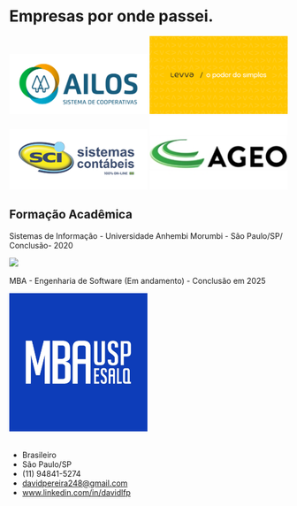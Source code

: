 # Empresas por onde passei.

<img src="img/ailos.png" heigth="200" width="250">  <img src="img/levva.png" heigth="200" width="250"> <img src="img/sci.png" heigth="200" width="250"> <img src="img/ageo.jpg" heigth="200" width="250">




## Formação Acadêmica

Sistemas de Informação - Universidade Anhembi Morumbi - São Paulo/SP/
Conclusão- 2020

<img src="https://user-images.githubusercontent.com/26278819/164345517-5255811b-cc72-44b8-a85b-227a346bc4d2.png"
  heigth="400" width="400">  

MBA - Engenharia de Software (Em andamento) - Conclusão em 2025

<img src="img/uspesalq.jpg" heigth="200" width="250">


<br>
<br>

* Brasileiro
* São Paulo/SP
* (11) 94841-5274
* davidpereira248@gmail.com
* www.linkedin.com/in/davidlfp


